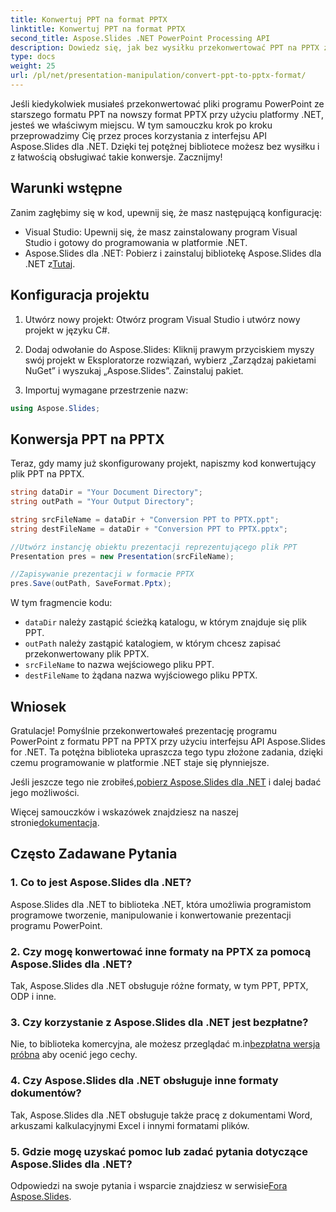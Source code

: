 ```yaml
---
title: Konwertuj PPT na format PPTX
linktitle: Konwertuj PPT na format PPTX
second_title: Aspose.Slides .NET PowerPoint Processing API
description: Dowiedz się, jak bez wysiłku przekonwertować PPT na PPTX za pomocą Aspose.Slides dla .NET. Przewodnik krok po kroku z przykładami kodu umożliwiającymi płynną transformację formatu.
type: docs
weight: 25
url: /pl/net/presentation-manipulation/convert-ppt-to-pptx-format/
---
```


Jeśli kiedykolwiek musiałeś przekonwertować pliki programu PowerPoint ze starszego formatu PPT na nowszy format PPTX przy użyciu platformy .NET, jesteś we właściwym miejscu. W tym samouczku krok po kroku przeprowadzimy Cię przez proces korzystania z interfejsu API Aspose.Slides dla .NET. Dzięki tej potężnej bibliotece możesz bez wysiłku i z łatwością obsługiwać takie konwersje. Zacznijmy!

## Warunki wstępne

Zanim zagłębimy się w kod, upewnij się, że masz następującą konfigurację:

- Visual Studio: Upewnij się, że masz zainstalowany program Visual Studio i gotowy do programowania w platformie .NET.
-  Aspose.Slides dla .NET: Pobierz i zainstaluj bibliotekę Aspose.Slides dla .NET z[Tutaj](https://releases.aspose.com/slides/net/).

## Konfiguracja projektu

1. Utwórz nowy projekt: Otwórz program Visual Studio i utwórz nowy projekt w języku C#.

2. Dodaj odwołanie do Aspose.Slides: Kliknij prawym przyciskiem myszy swój projekt w Eksploratorze rozwiązań, wybierz „Zarządzaj pakietami NuGet” i wyszukaj „Aspose.Slides”. Zainstaluj pakiet.

3. Importuj wymagane przestrzenie nazw:

```csharp
using Aspose.Slides;
```

## Konwersja PPT na PPTX

Teraz, gdy mamy już skonfigurowany projekt, napiszmy kod konwertujący plik PPT na PPTX.

```csharp
string dataDir = "Your Document Directory";
string outPath = "Your Output Directory";

string srcFileName = dataDir + "Conversion PPT to PPTX.ppt";
string destFileName = dataDir + "Conversion PPT to PPTX.pptx";

//Utwórz instancję obiektu prezentacji reprezentującego plik PPT
Presentation pres = new Presentation(srcFileName);

//Zapisywanie prezentacji w formacie PPTX
pres.Save(outPath, SaveFormat.Pptx);
```

W tym fragmencie kodu:

- `dataDir` należy zastąpić ścieżką katalogu, w którym znajduje się plik PPT.
- `outPath` należy zastąpić katalogiem, w którym chcesz zapisać przekonwertowany plik PPTX.
- `srcFileName` to nazwa wejściowego pliku PPT.
- `destFileName` to żądana nazwa wyjściowego pliku PPTX.

## Wniosek

Gratulacje! Pomyślnie przekonwertowałeś prezentację programu PowerPoint z formatu PPT na PPTX przy użyciu interfejsu API Aspose.Slides for .NET. Ta potężna biblioteka upraszcza tego typu złożone zadania, dzięki czemu programowanie w platformie .NET staje się płynniejsze.

 Jeśli jeszcze tego nie zrobiłeś,[pobierz Aspose.Slides dla .NET](https://releases.aspose.com/slides/net/) i dalej badać jego możliwości.

 Więcej samouczków i wskazówek znajdziesz na naszej stronie[dokumentacja](https://reference.aspose.com/slides/net/).

## Często Zadawane Pytania

### 1. Co to jest Aspose.Slides dla .NET?
Aspose.Slides dla .NET to biblioteka .NET, która umożliwia programistom programowe tworzenie, manipulowanie i konwertowanie prezentacji programu PowerPoint.

### 2. Czy mogę konwertować inne formaty na PPTX za pomocą Aspose.Slides dla .NET?
Tak, Aspose.Slides dla .NET obsługuje różne formaty, w tym PPT, PPTX, ODP i inne.

### 3. Czy korzystanie z Aspose.Slides dla .NET jest bezpłatne?
 Nie, to biblioteka komercyjna, ale możesz przeglądać m.in[bezpłatna wersja próbna](https://releases.aspose.com/) aby ocenić jego cechy.

### 4. Czy Aspose.Slides dla .NET obsługuje inne formaty dokumentów?
Tak, Aspose.Slides dla .NET obsługuje także pracę z dokumentami Word, arkuszami kalkulacyjnymi Excel i innymi formatami plików.

### 5. Gdzie mogę uzyskać pomoc lub zadać pytania dotyczące Aspose.Slides dla .NET?
 Odpowiedzi na swoje pytania i wsparcie znajdziesz w serwisie[Fora Aspose.Slides](https://forum.aspose.com/).

